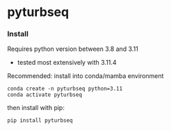 # pyturbseq

### Install  
Requires python version between 3.8 and 3.11 
- tested most extensively with 3.11.4

Recommended: install into conda/mamba environment
```
conda create -n pyturbseq python=3.11
conda activate pyturbseq
```

then install with pip: 
```
pip install pyturbseq
```
